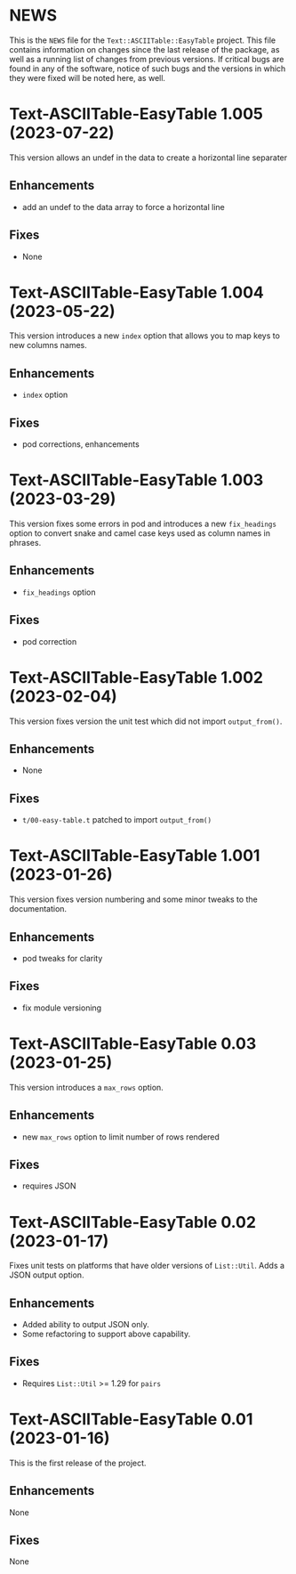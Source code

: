 # NEWS

This is the `NEWS` file for the `Text::ASCIITable::EasyTable`
project. This file contains information on changes since the last
release of the package, as well as a running list of changes from
previous versions.  If critical bugs are found in any of the software,
notice of such bugs and the versions in which they were fixed will be
noted here, as well.

# Text-ASCIITable-EasyTable 1.005 (2023-07-22)

This version allows an undef in the data to create a horizontal line separater

## Enhancements

* add an undef to the data array to force a horizontal line

## Fixes

* None

# Text-ASCIITable-EasyTable 1.004 (2023-05-22)

This version introduces a new `index` option that allows you to map
keys to new columns names.

## Enhancements

* `index` option

## Fixes

* pod corrections, enhancements

# Text-ASCIITable-EasyTable 1.003 (2023-03-29)

This version fixes some errors in pod and introduces a new
`fix_headings` option to convert snake and camel case keys used as
column names in phrases.

## Enhancements

* `fix_headings` option

## Fixes

* pod correction

# Text-ASCIITable-EasyTable 1.002 (2023-02-04)

This version fixes version the unit test which did not import `output_from()`.

## Enhancements

* None

## Fixes

* `t/00-easy-table.t` patched to import `output_from()`

# Text-ASCIITable-EasyTable 1.001 (2023-01-26)

This version fixes version numbering and some minor tweaks to the
documentation.

## Enhancements

* pod tweaks for clarity

## Fixes

* fix module versioning

# Text-ASCIITable-EasyTable 0.03 (2023-01-25)

This version introduces a `max_rows` option.

## Enhancements

* new `max_rows` option to limit number of rows rendered

## Fixes

* requires JSON

# Text-ASCIITable-EasyTable 0.02 (2023-01-17)

Fixes unit tests on platforms that have older versions of
`List::Util`. Adds a JSON output option.

## Enhancements

* Added ability to output JSON only.
* Some refactoring to support above capability.

## Fixes

* Requires `List::Util` >= 1.29 for `pairs`

# Text-ASCIITable-EasyTable 0.01 (2023-01-16)

This is the first release of the project.

## Enhancements

None

## Fixes

None

